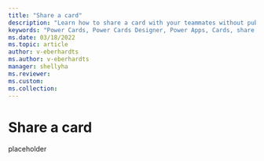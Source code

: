 ```yaml
---
title: "Share a card"
description: "Learn how to share a card with your teammates without publishing"
keywords: "Power Cards, Power Cards Designer, Power Apps, Cards, share a card"
ms.date: 03/18/2022
ms.topic: article
author: v-eberhardts
ms.author: v-eberhardts
manager: shellyha
ms.reviewer: 
ms.custom: 
ms.collection: 
---
```


# Share a card

placeholder
